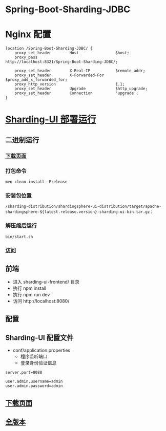 # Spring-Boot-Sharding-JDBC
 
# Nginx 配置
~~~
location /Spring-Boot-Sharding-JDBC/ {
    proxy_set_header        Host                $host;
    proxy_pass                                  http://localhost:8321/Spring-Boot-Sharding-JDBC/;

    proxy_set_header        X-Real-IP           $remote_addr;
    proxy_set_header        X-Forwarded-For     $proxy_add_x_forwarded_for;
    proxy_http_version                          1.1;
    proxy_set_header        Upgrade             $http_upgrade;
    proxy_set_header        Connection          'upgrade';
}
~~~

# [Sharding-UI 部署运行](https://shardingsphere.apache.org/document/current/cn/manual/sharding-ui/usage/build/)

## 二进制运行
### [下载页面](https://github.com/apache/shardingsphere/releases)

### 打包命令
~~~
mvn clean install -Prelease
~~~

### 安装包位置
~~~
/sharding-distribution/shardingsphere-ui-distribution/target/apache-shardingsphere-${latest.release.version}-sharding-ui-bin.tar.gz；
~~~

### 解压缩后运行
~~~
bin/start.sh
~~~

### [访问](http://localhost:8088/)

## 前端
- 进入 sharding-ui-frontend/ 目录
- 执行 npm install
- 执行 npm run dev
- 访问 http://localhost:8080/

## 配置

## Sharding-UI 配置文件
- conf/application.properties
    - 程序监听端口
    - 登录身份验证信息
~~~
server.port=8088

user.admin.username=admin
user.admin.password=admin
~~~

## [下载页面](https://shardingsphere.apache.org/document/current/cn/downloads/)

## [全版本](https://archive.apache.org/dist/incubator/shardingsphere/)
